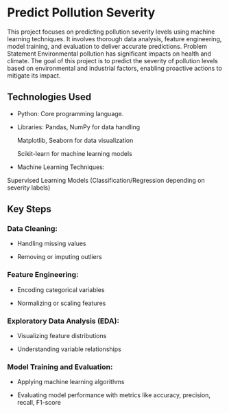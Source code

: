 # Predict Pollution Severity
This project focuses on predicting pollution severity levels using machine learning techniques.
It involves thorough data analysis, feature engineering, model training, and evaluation to deliver accurate predictions.
 Problem Statement
Environmental pollution has significant impacts on health and climate.
The goal of this project is to predict the severity of pollution levels based on environmental and industrial factors, enabling proactive actions to mitigate its impact.

 ## Technologies Used
* Python: Core programming language.

* Libraries:
   Pandas, NumPy for data handling

  Matplotlib, Seaborn for data visualization

  Scikit-learn for machine learning models

* Machine Learning Techniques:

 Supervised Learning Models (Classification/Regression depending on severity labels)

## Key Steps
### Data Cleaning:

* Handling missing values

* Removing or imputing outliers

### Feature Engineering:

* Encoding categorical variables

* Normalizing or scaling features

### Exploratory Data Analysis (EDA):

* Visualizing feature distributions

* Understanding variable relationships

### Model Training and Evaluation:

* Applying machine learning algorithms

* Evaluating model performance with metrics like accuracy, precision, recall, F1-score
